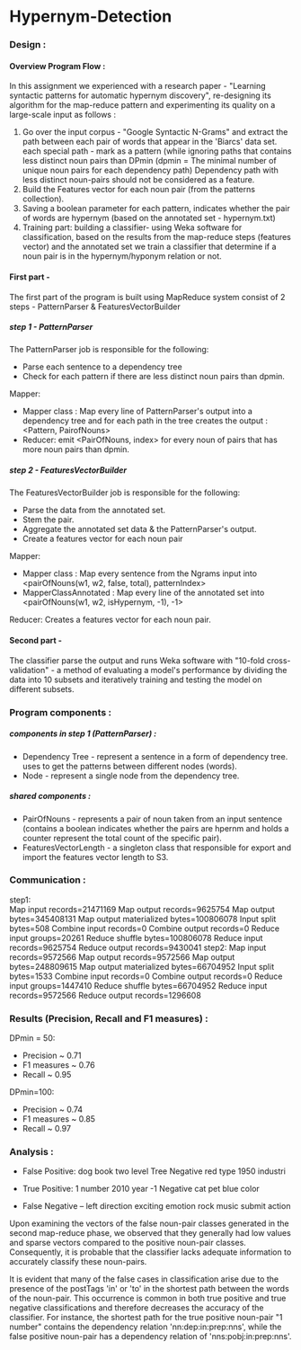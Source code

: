# Hypernym-Detection


### Design :

#### Overview Program Flow :

In this assignment we experienced with a research paper - "Learning syntactic patterns for automatic hypernym discovery", re-designing its algorithm for the map-reduce pattern and experimenting its quality on a large-scale input as follows :
1. Go over the input corpus - "Google Syntactic N-Grams" and extract the path between each pair
of words that appear in the 'Biarcs' data set. each special path - mark as a pattern (while ignoring paths  that contains less distinct noun pairs than DPmin (dpmin = The minimal number of unique noun pairs for each dependency path) Dependency path with less distinct noun-pairs should not be considered as a feature.
2. Build the Features vector for each noun pair (from the patterns collection).
3. Saving a boolean parameter for each pattern, indicates whether the pair of words are hypernym (based on the annotated set - hypernym.txt)
4. Training part: building a classifier-  using Weka software for classification, based on the results from the map-reduce steps (features vector) and the annotated set we train a classifier that determine if a noun pair is in the hypernym/hyponym relation or not.



#### First part - 

The first part of the program is built using MapReduce system consist of 2 steps - PatternParser & FeaturesVectorBuilder

##### step 1 - PatternParser

The PatternParser job is responsible for the following:
 * Parse each sentence to a dependency tree
 * Check for each pattern if there are less distinct noun pairs than dpmin.

Mapper: 
- Mapper class : Map every line of PatternParser's output into a dependency tree and for each path in the tree creates the output :
<Pattern, PairofNouns>
- Reducer: emit <PairOfNouns, index> for every noun of pairs that has more noun pairs than dpmin.

##### step 2 - FeaturesVectorBuilder

The FeaturesVectorBuilder job is responsible for the following:
* Parse the data from the annotated set.
* Stem the pair.
* Aggregate the annotated set data & the PatternParser's output.
* Create a features vector for each noun pair 

Mapper: 
- Mapper class : Map every sentence from the Ngrams input into <pairOfNouns(w1, w2, false, total), patternIndex>
- MapperClassAnnotated : Map every line of the annotated set into <pairOfNouns(w1, w2, isHypernym, -1), -1>

Reducer: Creates a features vector for each noun pair.




#### Second part -

The classifier parse the output and runs Weka software with "10-fold cross-validation" - 
a method of evaluating a model's performance by dividing the data into 10 subsets and iteratively training and testing the model on different subsets.





### Program components :

##### components in step 1 (PatternParser) :
* Dependency Tree - represent a sentence in a form of dependency tree. uses to get the patterns between different nodes (words).
* Node - represent a single node from the dependency tree.

##### shared components :
* PairOfNouns - represents a pair of noun taken from an input sentence (contains a boolean indicates whether the pairs are 
hpernm and holds a counter represent the total count of the specific pair).
* FeaturesVectorLength - a singleton class that responsible for export and import the features vector length to S3.




### Communication : 
step1:    
    Map input records=21471169
    Map output records=9625754
		Map output bytes=345408131
		Map output materialized bytes=100806078
		Input split bytes=508
		Combine input records=0
		Combine output records=0
		Reduce input groups=20261
		Reduce shuffle bytes=100806078
		Reduce input records=9625754
		Reduce output records=9430041
step2:
    Map input records=9572566
		Map output records=9572566
		Map output bytes=248809615
		Map output materialized bytes=66704952
		Input split bytes=1533
		Combine input records=0
		Combine output records=0
		Reduce input groups=1447410
		Reduce shuffle bytes=66704952
		Reduce input records=9572566
		Reduce output records=1296608


### Results (Precision, Recall and F1 measures) :
DPmin = 50:
- Precision ~ 0.71
- F1 measures ~ 0.76
- Recall ~ 0.95

DPmin=100:
- Precision ~ 0.74
- F1 measures ~ 0.85
- Recall ~ 0.97




### Analysis :
- False Positive:
  dog book
  two level
  Tree Negative 
  red type
  1950 industri

- True Positive:
 1 number
 2010 year
 -1 Negative
 cat pet
 blue color

- False Negative –
  left direction
  exciting emotion
  rock music
  submit action


Upon examining the vectors of the false noun-pair classes generated in the second map-reduce phase, we observed that they generally had low values and sparse vectors compared to the positive noun-pair classes. Consequently, it is probable that the classifier lacks adequate information to accurately classify these noun-pairs.

It is evident that many of the false cases in classification arise due to the presence of the postTags 'in' or 'to' in the shortest path between the words of the noun-pair. This occurrence is common in both true positive and true negative classifications and therefore decreases the accuracy of the classifier. For instance, the shortest path for the true positive noun-pair "1 number" contains the dependency relation 'nn:dep:in:prep:nns', while the false positive noun-pair has a dependency relation of 'nns:pobj:in:prep:nns'.

